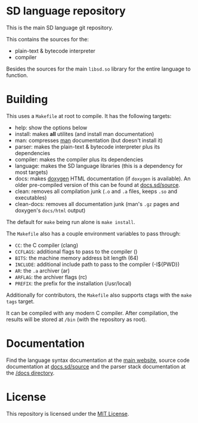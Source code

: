 # SD language repository

This is the main SD language git repository.

This contains the sources for the:

- plain-text & bytecode interpreter
- compiler

Besides the sources for the main `libsd.so` library for the entire language to function.

# Building

This uses a `Makefile` at root to compile. It has the following targets:

- help: show the options below
- install: makes **all** utilites (and install man documentation)
- man: compresses [man](https://en.wikipedia.org/wiki/Man_page) documentation (but doesn't install it)
- parser: makes the plain-text & bytecode interpreter plus its dependencies
- compiler: makes the compiler plus its dependencies
- language: makes the SD language libraries (this is a dependency for most targets)
- docs: makes [doxygen](https://www.doxygen.nl/) HTML documentation (if `doxygen` is available). An older pre-compiled version of this can be found at [docs.sd/source](https://matthmr.github.io/docs.sd/source).
- clean: removes all compilation junk (`.o` and `.a` files, keeps `.so` and executables)
- clean-docs: removes all documentation junk (man's `.gz` pages and doxygen's `docs/html` output)

The default for `make` being run alone is `make install`.

The `Makefile` also has a couple environment variables to pass through:

[FLAG]: [EXPLANATION] (DEFAULT)

- `CC`: the C compiler (clang)
- `CCFLAGS`: additional flags to pass to the compiler ()
- `BITS`: the machine memory address bit length (64)
- `INCLUDE`: additional include path to pass to the compiler (-I${PWD})
- `AR`: the `.a` archiver (ar)
- `ARFLAG`: the archiver flags (rc)
- `PREFIX`: the prefix for the installation (/usr/local)

Additionally for contributors, the `Makefile` also supports ctags with the `make tags` target.

It can be compiled with any modern C compiler.
After compilation, the results will be stored at `/bin` (with the repository as root).

# Documentation

Find the language syntax documentation at the [main website](https://matthmr.github.io/docs.sd),
source code documentation at [docs.sd/source](https://matthmr.github.io/docs.sd/source)
and the parser stack documentation at the [/docs directory](https://github.com/matthmr/sd/blob/master/docs).

# License

This repository is licensed under the [MIT License](https://opensource.org/licenses/MIT).
